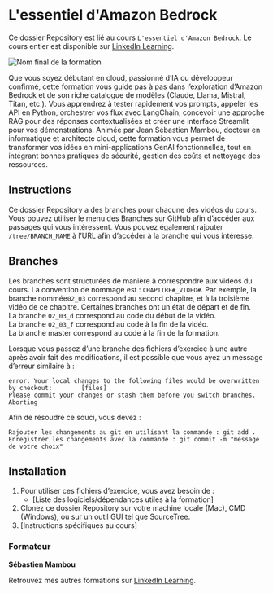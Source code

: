 # L'essentiel d'Amazon Bedrock

Ce dossier Repository est lié au cours `L'essentiel d'Amazon Bedrock`. Le cours entier est disponible sur [LinkedIn Learning][lil-course-url].

![Nom final de la formation][lil-thumbnail-url] 

Que vous soyez débutant en cloud, passionné d’IA ou développeur confirmé, cette formation vous guide pas à pas dans l’exploration d’Amazon Bedrock et de son riche catalogue de modèles (Claude, Llama, Mistral, Titan, etc.). Vous apprendrez à tester rapidement vos prompts, appeler les API en Python, orchestrer vos flux avec LangChain, concevoir une approche RAG pour des réponses contextualisées et créer une interface Streamlit pour vos démonstrations. Animée par Jean Sébastien Mambou, docteur en informatique et architecte cloud, cette formation vous permet de transformer vos idées en mini-applications GenAI fonctionnelles, tout en intégrant bonnes pratiques de sécurité, gestion des coûts et nettoyage des ressources.

## Instructions

Ce dossier Repository a des branches pour chacune des vidéos du cours. Vous pouvez utiliser le menu des Branches sur GitHub afin d’accéder aux passages qui vous intéressent. Vous pouvez également rajouter `/tree/BRANCH_NAME` à l’URL afin d’accéder à la branche qui vous intéresse. 

## Branches

Les branches sont structurées de manière à correspondre aux vidéos du cours. La convention de nommage est : `CHAPITRE#_VIDEO#`. Par exemple, la branche nommée`02_03` correspond au second chapitre, et à la troisième vidéo de ce chapitre. Certaines branches ont un état de départ et de fin.  
La branche `02_03_d` correspond au code du début de la vidéo.  
La branche `02_03_f` correspond au code à la fin de la vidéo.  
La branche master correspond au code à la fin de la formation. 

Lorsque vous passez d’une branche des fichiers d’exercice à une autre après avoir fait des modifications, il est possible que vous ayez un message d’erreur similaire à : 

	error: Your local changes to the following files would be overwritten by checkout:        [files]
	Please commit your changes or stash them before you switch branches.
	Aborting

Afin de résoudre ce souci, vous devez :

	Rajouter les changements au git en utilisant la commande : git add .
	Enregistrer les changements avec la commande : git commit -m "message de votre choix"


## Installation

1. Pour utiliser ces fichiers d’exercice, vous avez besoin de : 
   - [Liste des logiciels/dépendances utiles à la formation] 
2. Clonez ce dossier Repository sur votre machine locale (Mac), CMD (Windows), ou sur un outil GUI tel que SourceTree. 
3. [Instructions spécifiques au cours] 


### Formateur

**Sébastien Mambou** 

Retrouvez mes autres formations sur [LinkedIn Learning][lil-URL-trainer].

[0]: # (Replace these placeholder URLs with actual course URLs)
[lil-course-url]: https://www.linkedin.com
[lil-thumbnail-url]: https://media.licdn.com/dms/image/v2/D4E0DAQG0eDHsyOSqTA/learning-public-crop_675_1200/B4EZVdqqdwHUAY-/0/1741033220778?e=2147483647&v=beta&t=FxUDo6FA8W8CiFROwqfZKL_mzQhYx9loYLfjN-LNjgA
[lil-URL-trainer]: https://www.linkedin.com/learning/instructors/sebastien-mambou

[1]: # (End of FR-Instruction ###############################################################################################)
